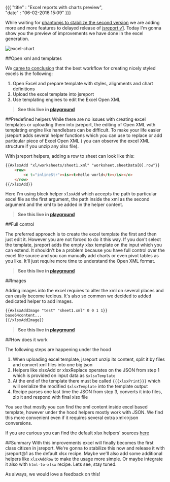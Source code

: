 ﻿{{{
    "title"    : "Excel reports with charts preview",	
    "date"     : "06-02-2016 15:09"
}}}

While waiting for [phantomjs to stabilize the second version](https://github.com/ariya/phantomjs/milestones/Release%202.2) we are adding more and more features to delayed release of [jsreport v1](https://github.com/jsreport/jsreport/issues/178). Today I'm gonna show you the preview of improvements we have done in the excel generation.

![excel-chart](http://jsreport.net/blog/excel-chart.png)

##Open xml and templates

We [came to conclusion](https://github.com/jsreport/jsreport/issues/181) that the best workflow for creating nicely styled excels is the following:

1. Open Excel and prepare template with styles, alignments and chart definitions
2. Upload the excel template into jsreport
3. Use templating engines to edit the Excel Open XML 

> **See this live in [playground](https://playground.jsreport.net/studio/workspace/rJftqRaQ/10)**



##Predefined helpers
While there are no issues with creating excel templates or uploading them into jsreport, the editing of Open XML with templating engine like handlebars can be difficult. To make your life easier jsreport adds several helper functions which you can use to replace or add particular piece of Excel Open XML ( you can observe the excel XML structure if you unzip any xlsx file).

With jsreport helpers, adding a row to sheet can look like this:

```html
{{#xlsxAdd "xl/worksheets/sheet1.xml" "worksheet.sheetData[0].row"}}
    <row>
        <c t="inlineStr"><is><t>Hello world</t></is></c>
    </row>
{{/xlsxAdd}}
```
Here I'm using block helper `xlsxAdd` which accepts the path to particular excel file as the first argument, the path inside the xml as the second argument and the xml to be added in the helper content.

> **See this live in [playground](https://playground.jsreport.net/studio/workspace/S1hxRk0X/2)**


##Full control

The preferred approach is to create the excel template the first and then just edit it. However you are not forced to do it this way.  If you don't select the template, jsreport adds the empty xlsx template on the input which you can extend. It shouldn't be a problem because you have full control over the excel file source and you can manually add charts or even pivot tables as you like. It'll just require more time to understand the Open XML format.

> **See this live in [playground](https://playground.jsreport.net/studio/workspace/By0saJAm/2)**

##Images

Adding images into the excel requires to alter the xml on several places and can easily become tedious. It's also so common we decided to added dedicated helper to add images.

```html
{{#xlsxAddImage "test" "sheet1.xml" 0 0 1 1}}
base64content...
{{/xlsxAddImage}}
```

> **See this live in [playground](https://playground.jsreport.net/studio/workspace/H1gQapp7/2)**

##How does it work

The following steps are happening under the hood

1. When uploading excel template, jsreport unzip its content, split it by files and convert xml files into one big json
2. Helpers like xlsxAdd or xlsxReplace operates on the JSON from step 1 which is provided on input data as `$xlsxTemplate`
3. At the end of the template there must be called `{{{xlsxPrint}}}` which will serialize the modified `$xlsxTemplate` into the template output
4. Recipe parses one last time the JSON from step 3, converts it into files, zip it and respond with final xlsx file

You see that mostly you can find the xml content inside excel based template, however under the hood helpers mostly work with JSON. We find this more convenient even if it requires several extra xml<->json conversions.

If you are curious you can find the default xlsx helpers' sources [here](https://github.com/jsreport/jsreport-xlsx/blob/master/static/helpers.js)

##Summary
With this improvements excel will finally becomes the first class citizen in jsreport. We're gonna to stabilize this now and release it with jsreport@1 as the default xlsx recipe. Maybe we'll also add some additional helpers like `xlsxAddRow` to make the usage more simple. Or maybe integrate it also with `html-to-xlsx` recipe. Lets see, stay tuned.

As always, we would love a feedback on this!